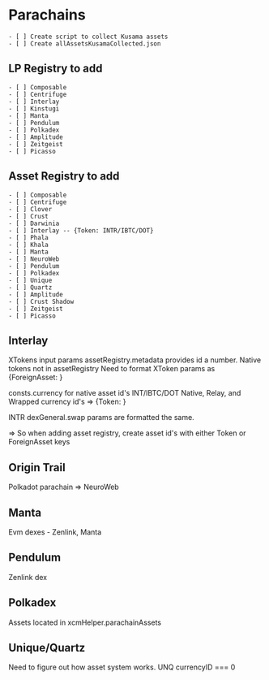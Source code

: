 # Parachains

    - [ ] Create script to collect Kusama assets
    - [ ] Create allAssetsKusamaCollected.json

## LP Registry to add

    - [ ] Composable
    - [ ] Centrifuge
    - [ ] Interlay
    - [ ] Kinstugi
    - [ ] Manta
    - [ ] Pendulum
    - [ ] Polkadex
    - [ ] Amplitude
    - [ ] Zeitgeist
    - [ ] Picasso

## Asset Registry to add

    - [ ] Composable
    - [ ] Centrifuge
    - [ ] Clover
    - [ ] Crust
    - [ ] Darwinia
    - [ ] Interlay -- {Token: INTR/IBTC/DOT}
    - [ ] Phala
    - [ ] Khala
    - [ ] Manta
    - [ ] NeuroWeb
    - [ ] Pendulum
    - [ ] Polkadex
    - [ ] Unique
    - [ ] Quartz
    - [ ] Amplitude
    - [ ] Crust Shadow
    - [ ] Zeitgeist
    - [ ] Picasso

## Interlay 

XTokens input params
assetRegistry.metadata provides id a number. Native tokens not in assetRegistry
Need to format XToken params as {ForeignAsset: <id>}

consts.currency for native asset id's INT/IBTC/DOT
Native, Relay, and Wrapped currency id's => {Token: <id>}

INTR dexGeneral.swap params are formatted the same.

=> So when adding asset registry, create asset id's with either Token or ForeignAsset keys

## Origin Trail

Polkadot parachain => NeuroWeb

## Manta

Evm dexes - Zenlink, Manta

## Pendulum

Zenlink dex

## Polkadex

Assets located in xcmHelper.parachainAssets

## Unique/Quartz

Need to figure out how asset system works. UNQ currencyID === 0